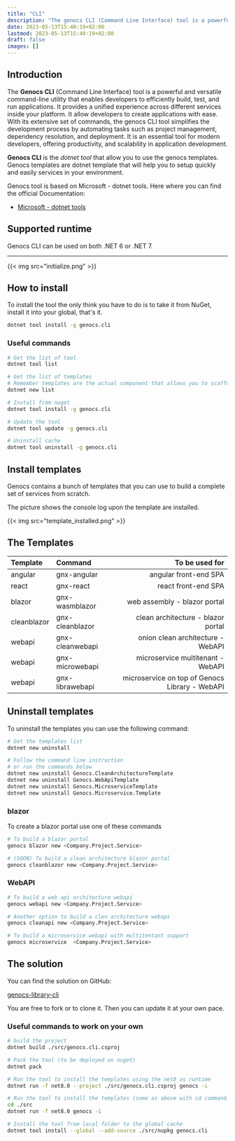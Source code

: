 ```yaml
---
title: "CLI"
description: "The genocs CLI (Command Line Interface) tool is a powerful and versatile command-line utility that enables developers to efficiently build, test, and run  applications. It provides a unified experience across different platforms, allowing developers to create cross-platform applications with ease. With its extensive set of commands, the .NET CLI tool simplifies the development process by automating tasks such as project management, dependency resolution, and deployment. It is an essential tool for modern developers, offering productivity, flexibility, and scalability in application development."
date: 2023-05-13T15:40:19+02:00
lastmod: 2023-05-13T15:40:19+02:00
draft: false
images: []
---
```



## Introduction

The **Genocs CLI** (Command Line Interface) tool is a powerful and versatile command-line utility that enables developers to efficiently build, test, and run applications. It provides a unified experience across different services inside your platform. It allow developers to create applications with ease. With its extensive set of commands, the genocs CLI tool simplifies the development process by automating tasks such as project management, dependency resolution, and deployment. It is an essential tool for modern  developers, offering productivity, and scalability in application development.

**Genocs CLI** is the *dotnet tool* that allow you to use the genocs templates.
Genocs templates are dotnet template that will help you to setup quickly and easily services in your environment.

Genocs tool is based on Microsoft - dotnet tools. Here where you can find the official Documentation:

- [Microsoft - dotnet tools](https://learn.microsoft.com/en-us/dotnet/core/tools/global-tools)

## Supported runtime

Genocs CLI can be used on both .NET 6 or .NET 7.

---

{{< img src="initialize.png" >}}

## How to install

To install the tool the only think you have to do is to take it from NuGet, install it into your global, that's it.

``` bash
dotnet tool install -g genocs.cli
```

### Useful commands

``` bash
# Get the list of tool
dotnet tool list

# Get the list of templates
# Remember templates are the actual component that allows you to scaffold the service solution.
dotnet new list

# Install from nuget
dotnet tool install -g genocs.cli

# Update the tool
dotnet tool update -g genocs.cli

# Uninstall cache
dotnet tool uninstall -g genocs.cli
```

## Install templates

Genocs contains a bunch of templates that you can use to build a complete set of services from scratch.

The picture shows the console log upon the template are installed.

{{< img src="template_installed.png" >}}

## The Templates

| Template        |      Command      |  To be used for                                 |
|:----------------|:------------------|------------------------------------------------:|
| angular         | gnx-angular       | angular front-end SPA                           |
| react           | gnx-react         | react front-end SPA                             |
| blazor          | gnx-wasmblazor    | web assembly - blazor portal                    |
| cleanblazor     | gnx-cleanblazor   | clean architecture - blazor portal              |
| webapi          | gnx-cleanwebapi   | onion clean architecture - WebAPI               |
| webapi          | gnx-microwebapi   | microservice multitenant - WebAPI               |
| webapi          | gnx-librawebapi   | microservice on top of Genocs Library - WebAPI  |

## Uninstall templates

To uninstall the templates you can use the following command:

``` bash
# Get the templates list
dotnet new uninstall

# Follow the command line instruction
# or run the commands below
dotnet new uninstall Genocs.CleanArchitectureTemplate
dotnet new uninstall Genocs.WebApiTemplate
dotnet new uninstall Genocs.MicroserviceTemplate
dotnet new uninstall Genocs.Microservice.Template
```

### blazor

To create a blazor portal use one of these commands

``` bash
# To build a blazor portal 
genocs blazor new <Company.Project.Service>

# (SOON) To build a clean architecture blazor portal 
genocs cleanblazor new <Company.Project.Service>
```

### WebAPI

``` bash
# To build a web api architecture webapi 
genocs webapi new <Company.Project.Service>

# Another option to build a clen architecture webapi 
genocs cleanapi new <Company.Project.Service>

# To build a microservice webapi with multitentant support
genocs microservice  <Company.Project.Service>
```

## The solution

You can find the solution on GitHub:

[genocs-library-cli](https://github.com/Genocs/genocs-library-cli)

You are free to fork or to clone it. Then you can update it at your own pace.

### Useful commands to work on your own

``` bash
# build the project 
dotnet build ./src/genocs.cli.csproj

# Pack the tool (to be deployed on nuget) 
dotnet pack

# Run the tool to install the templates using the net8 as runtime
dotnet run -f net8.0 --project ./src/genocs.cli.csproj genocs -i

# Run the tool to install the templates (some as above with cd command)
cd ./src
dotnet run -f net8.0 genocs -i

# Install the tool from local folder to the global cache
dotnet tool install --global --add-source ./src/nupkg genocs.cli
```
